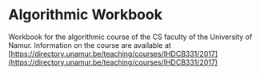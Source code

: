 # Algorithmic Workbook

Workbook for the algorithmic course of the CS faculty of the University of Namur. Information on the course are available at [https://directory.unamur.be/teaching/courses/IHDCB331/2017](https://directory.unamur.be/teaching/courses/IHDCB331/2017)

